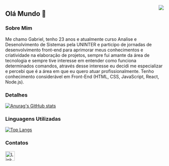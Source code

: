 [<img src='https://github.com/micaellimedeiros/micaellimedeiros/blob/master/image/computer-illustration.png?raw=true' align= right>](https://www.linkedin.com/in/gabvsr/)

## Olá Mundo 👋

### Sobre Mim
Me chamo Gabriel, tenho 23 anos e atualmente curso Analise e Desenolvimento de Sistemas pela UNINTER e participo de jornadas de desenvolvimento front-end para aprimorar meus conhecimentos e criatividade na elaboração de projetos, sempre fui amante da área de tecnologia e sempre tive interesse em entender como funciona determinados comandos, através desse interesse eu decidi me especializar e percebi que é a área em que eu quero atuar profissionalmente. Tenho conhecimento considerável em Front-End (HTML, CSS, JavaScript, React, Node.js).

### Detalhes

[![Anurag's GitHub stats](https://github-readme-stats.vercel.app/api?username=gabvsr&show_icons=true&theme=holi)](https://github.com/gabvsr)

### Linguagens Utilizadas

[![Top Langs](https://github-readme-stats.vercel.app/api/top-langs/?username=gabvsr&show_icons=true&theme=holi&layout=compact)](https://github.com/gabvsr)


### Contatos

[<img src='https://th.bing.com/th/id/OIP.6uTQ7mOjYOD2sNKxUdnaNAHaHa?pid=ImgDet&rs=1' alt='LinkedIn' height='30'>](https://www.linkedin.com/in/gabvsr/)

